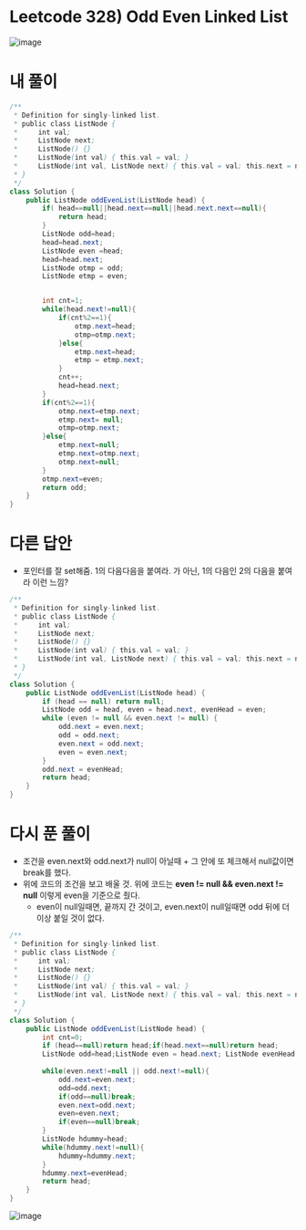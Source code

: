 # Leetcode 328) Odd Even Linked List

![image](https://user-images.githubusercontent.com/37058233/121617119-204f6780-ca19-11eb-930d-21326a618311.png)

# 내 풀이

```java
/**
 * Definition for singly-linked list.
 * public class ListNode {
 *     int val;
 *     ListNode next;
 *     ListNode() {}
 *     ListNode(int val) { this.val = val; }
 *     ListNode(int val, ListNode next) { this.val = val; this.next = next; }
 * }
 */
class Solution {
    public ListNode oddEvenList(ListNode head) {
        if( head==null||head.next==null||head.next.next==null){
            return head;
        }
        ListNode odd=head;
        head=head.next;
        ListNode even =head;
        head=head.next;
        ListNode otmp = odd;
        ListNode etmp = even;


        int cnt=1;
        while(head.next!=null){
            if(cnt%2==1){
                otmp.next=head;
                otmp=otmp.next;
            }else{
                etmp.next=head;
                etmp = etmp.next;
            }
            cnt++;
            head=head.next;
        }
        if(cnt%2==1){
            otmp.next=etmp.next;
            etmp.next= null;
            otmp=otmp.next;
        }else{
            etmp.next=null;
            etmp.next=otmp.next;
            otmp.next=null;
        }
        otmp.next=even;
        return odd;
    }
}
```

# 다른 답안

- 포인터를 잘 set해줌. 1의 다음다음을 붙여라. 가 아닌, 1의 다음인 2의 다음을 붙여라 이런 느낌?

```java
/**
 * Definition for singly-linked list.
 * public class ListNode {
 *     int val;
 *     ListNode next;
 *     ListNode() {}
 *     ListNode(int val) { this.val = val; }
 *     ListNode(int val, ListNode next) { this.val = val; this.next = next; }
 * }
 */
class Solution {
    public ListNode oddEvenList(ListNode head) {
        if (head == null) return null;
        ListNode odd = head, even = head.next, evenHead = even;
        while (even != null && even.next != null) {
            odd.next = even.next;
            odd = odd.next;
            even.next = odd.next;
            even = even.next;
        }
        odd.next = evenHead;
        return head;
    }
}
```

# 다시 푼 풀이

- 조건을 even.next와 odd.next가 null이 아닐때 + 그 안에 또 체크해서 null값이면 break를 했다. 
- 위에 코드의 조건을 보고 배울 것. 위에 코드는  **even != null && even.next != null** 이렇게 even을 기준으로 줬다. 
  - even이 null일때면, 끝까지 간 것이고, even.next이 null일때면 odd 뒤에 더이상 붙일 것이 없다.

```java
/**
 * Definition for singly-linked list.
 * public class ListNode {
 *     int val;
 *     ListNode next;
 *     ListNode() {}
 *     ListNode(int val) { this.val = val; }
 *     ListNode(int val, ListNode next) { this.val = val; this.next = next; }
 * }
 */
class Solution {
    public ListNode oddEvenList(ListNode head) {
        int cnt=0;
        if (head==null)return head;if(head.next==null)return head;
        ListNode odd=head;ListNode even = head.next; ListNode evenHead = even;
        
        while(even.next!=null || odd.next!=null){
            odd.next=even.next;
            odd=odd.next;
            if(odd==null)break;
            even.next=odd.next;
            even=even.next;
            if(even==null)break;
        }
        ListNode hdummy=head;
        while(hdummy.next!=null){
            hdummy=hdummy.next;
        }
        hdummy.next=evenHead;
        return head;
    }
}
```

![image](https://user-images.githubusercontent.com/37058233/125851010-c99beb82-8fbc-4af4-8d8c-89207e16ccf5.png)